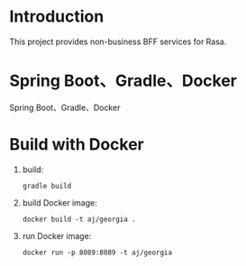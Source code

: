 # Introduction
This project provides non-business BFF services for Rasa.

# Spring Boot、Gradle、Docker
Spring Boot、Gradle、Docker

# Build with Docker
1. build:
    ```shell script
    gradle build
    ```
1. build Docker image:
    ```shell script
    docker build -t aj/georgia .
    ```       
1. run Docker image:
    ```shell script
    docker run -p 8089:8089 -t aj/georgia
    ```
